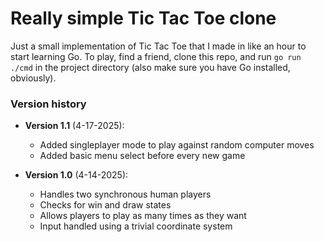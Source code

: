 # Really simple Tic Tac Toe clone

Just a small implementation of Tic Tac Toe that I made in like an hour to start learning Go. To play, find a friend, clone this repo, and run `go run ./cmd` in the project directory (also make sure you have Go installed, obviously).

### Version history
- **Version 1.1** (4-17-2025):
    - Added singleplayer mode to play against random computer moves
    - Added basic menu select before every new game

- **Version 1.0** (4-14-2025):
    - Handles two synchronous human players
    - Checks for win and draw states
    - Allows players to play as many times as they want
    - Input handled using a trivial coordinate system
